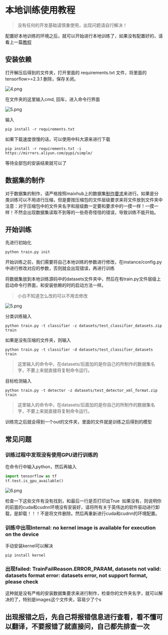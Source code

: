 # 本地训练使用教程

> 没有任何的开发基础请慎重使用，出现问题请自行解决！

配置好本地训练的环境之后，就可以开始进行本地训练了，如果没有配置好的，请看上一篇[教程](https://bbs.sipeed.com/thread/932)

## 安装依赖

打开解压后得到的文件夹，打开里面的 requirements.txt 文件，将里面的 tensorflow>=2.3.1 删除，保存关闭。

![4.png](https://bbs.sipeed.com/storage/attachments/2021/07/21/2AZNFAWTnje3DQSuBplNRmJv3FXJO8rkAATuJdjf_thumb.png "1460")

在文件夹的这里输入cmd, 回车，进入命令行界面

![5.png](https://bbs.sipeed.com/storage/attachments/2021/07/21/hkzdghzlqlnZBTbcES61V7p15EnCKnYJNpPZ8tgJ_thumb.png "1463")

输入 

    pip install -r requirements.txt

如果下载速度很慢的话，可以使用中科大源来进行下载

    pip install -r requirements.txt -i https://mirrors.aliyun.com/pypi/simple/

等待全部包的安装结束就可以了

## 数据集的制作

对于数据集的制作，请严格按照maixhub上的数据集[制作要求](https://www.maixhub.com/ModelTrainingHelp_zh.html)来进行。如果是分类训练可以不用进行压缩，但是要按压缩包的文件层级要求来将文件放到文件夹中
注意：对于压缩包中的文件夹名字和层级数一定要和要求中的一摸一样！一摸一样！不然会出现数据集读取不到等的一些奇奇怪怪的错误，导致训练不能开始。

## 开始训练

先进行初始化

    python train.py init

开始训练之前，我们需要将自己本地训练的参数进行修改，在instance/config.py中进行修改对应的参数，否则就会出现错误，再进行训练

将数据集放到本地训练源码中的datasets文件夹中，然后在有train.py文件层级上启动命令行界面，和安装依赖的时的启动方法一样。
> 小白不知道怎么改的可以不用去修改

![5.png](https://bbs.sipeed.com/storage/attachments/2021/07/21/CkW1EwXQiKCLsouz5mPJzhVK6S6zn1vcxH1ZcQTA_thumb.png "1461")

分类训练输入

    python train.py -t classifier -z datasets/test_classifier_datasets.zip train

如果是没有压缩的文件夹，则输入

    python train.py -t classifier -d datasets/test_classifier_datasets train

> 这里输入的命令中，在datasets/后面加的是你自己的所制作的数据集名字，不要上来就直接将复制命令运行。

目标检测输入

    python train.py -t detector -z datasets/test_detector_xml_format.zip train

> 这里输入的命令中，在datasets/后面加的是你自己的所制作的数据集名字，不要上来就直接将复制命令运行。

训练完之后就会得到一个out的文件夹，里面的文件就是训练之后得到的模型

## 常见问题

### 训练过程中发现没有使用GPU进行训练的

在命令行中输入python，然后再输入

```python
import tensorflow as tf
tf.test.is_gpu_available()
```

![6.png](https://bbs.sipeed.com/storage/attachments/2021/07/21/i7d0N1b4QdKbXFI74qbDpkoOpSPP64EotABFrXUE_thumb.png "1462")

检查一下这些文件有没有找到，和最后一行是否打印出True
![]()
如果没有，则说明你的前面的cuda和cudnn环境没有安装好，请将所有关于英伟达的软件驱动进行卸载，是卸载！！！不是将文件删除。然后再重新进行cuda和cudnn的环境配置。

### 训练中出现Internal: no kernel image is available for execution on the device

手动安装kernel可以解决

    pip install kernel

### 出现failed: TrainFailReason.ERROR_PARAM, datasets not valid: datasets format error: datasets error, not support format, please check

这种就是没有严格的安装数据集要求来进行制作，检查你的文件夹名字，就可以解决的了，特别是images这个文件夹，容易少了个s

## 出现报错之后，先自己将报错信息进行查看，看不懂可以翻译，不要报错了就直接问，自己都先排查一次